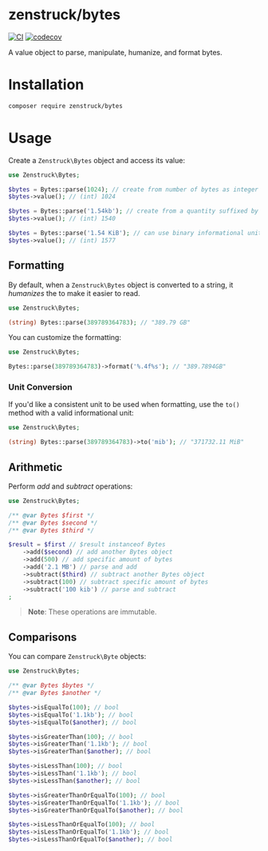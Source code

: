 # zenstruck/bytes

[![CI](https://github.com/zenstruck/bytes/actions/workflows/ci.yml/badge.svg)](https://github.com/zenstruck/bytes/actions/workflows/ci.yml)
[![codecov](https://codecov.io/gh/zenstruck/bytes/branch/1.x/graph/badge.svg?token=3jVKMegHpD)](https://codecov.io/gh/zenstruck/bytes)

A value object to parse, manipulate, humanize, and format bytes.

# Installation

```bash
composer require zenstruck/bytes
```

# Usage

Create a `Zenstruck\Bytes` object and access its value:

```php
use Zenstruck\Bytes;

$bytes = Bytes::parse(1024); // create from number of bytes as integer
$bytes->value(); // (int) 1024

$bytes = Bytes::parse('1.54kb'); // create from a quantity suffixed by a valid informational unit
$bytes->value(); // (int) 1540

$bytes = Bytes::parse('1.54 KiB'); // can use binary informational units
$bytes->value(); // (int) 1577
```

## Formatting

By default, when a `Zenstruck\Bytes` object is converted to a string, it _humanizes_ the
to make it easier to read.

```php
use Zenstruck\Bytes;

(string) Bytes::parse(389789364783); // "389.79 GB"
```

You can customize the formatting:

```php
use Zenstruck\Bytes;

Bytes::parse(389789364783)->format('%.4f%s'); // "389.7894GB"
```

### Unit Conversion

If you'd like a consistent unit to be used when formatting, use the `to()` method
with a valid informational unit:

```php
use Zenstruck\Bytes;

(string) Bytes::parse(389789364783)->to('mib'); // "371732.11 MiB"
```

## Arithmetic

Perform _add_ and _subtract_ operations:

```php
use Zenstruck\Bytes;

/** @var Bytes $first */
/** @var Bytes $second */
/** @var Bytes $third */

$result = $first // $result instanceof Bytes
    ->add($second) // add another Bytes object
    ->add(500) // add specific amount of bytes
    ->add('2.1 MB') // parse and add
    ->subtract($third) // subtract another Bytes object
    ->subtract(100) // subtract specific amount of bytes
    ->subtract('100 kib') // parse and subtract
;
```

> **Note**: These operations are immutable.

## Comparisons

You can compare `Zenstruck\Byte` objects:

```php
use Zenstruck\Bytes;

/** @var Bytes $bytes */
/** @var Bytes $another */

$bytes->isEqualTo(100); // bool
$bytes->isEqualTo('1.1kb'); // bool
$bytes->isEqualTo($another); // bool

$bytes->isGreaterThan(100); // bool
$bytes->isGreaterThan('1.1kb'); // bool
$bytes->isGreaterThan($another); // bool

$bytes->isLessThan(100); // bool
$bytes->isLessThan('1.1kb'); // bool
$bytes->isLessThan($another); // bool

$bytes->isGreaterThanOrEqualTo(100); // bool
$bytes->isGreaterThanOrEqualTo('1.1kb'); // bool
$bytes->isGreaterThanOrEqualTo($another); // bool

$bytes->isLessThanOrEqualTo(100); // bool
$bytes->isLessThanOrEqualTo('1.1kb'); // bool
$bytes->isLessThanOrEqualTo($another); // bool
```

